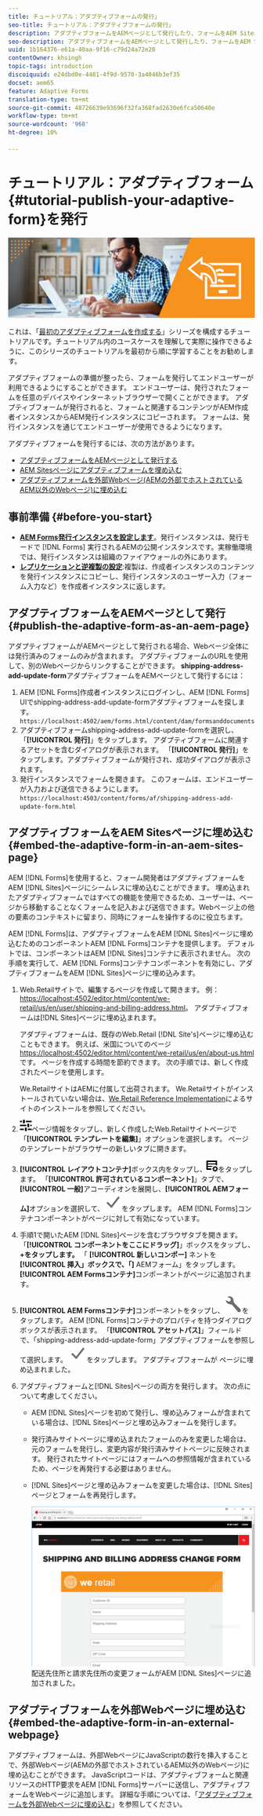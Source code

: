 ```yaml
---
title: チュートリアル：アダプティブフォームの発行」
seo-title: チュートリアル：アダプティブフォームの発行」
description: アダプティブフォームをAEMページとして発行したり、フォームをAEM Sitesページに埋め込んだり、アダプティブフォームを外部Webページに埋め込んだりする
seo-description: アダプティブフォームをAEMページとして発行したり、フォームをAEM Sitesページに埋め込んだり、アダプティブフォームを外部Webページに埋め込んだりする
uuid: 1b164376-e61a-40aa-9f16-c79d24a72e20
contentOwner: khsingh
topic-tags: introduction
discoiquuid: e24dbd0e-4481-4f9d-9570-3a4046b3ef35
docset: aem65
feature: Adaptive Forms
translation-type: tm+mt
source-git-commit: 48726639e93696f32fa368fad2630e6fca50640e
workflow-type: tm+mt
source-wordcount: '968'
ht-degree: 10%

---
```



# チュートリアル：アダプティブフォーム{#tutorial-publish-your-adaptive-form}を発行

![](do-not-localize/13-publish-your-adaptive-form-small.png)

これは、「[最初のアダプティブフォームを作成する](https://helpx.adobe.com/jp/experience-manager/6-3/forms/using/create-your-first-adaptive-form.html)」シリーズを構成するチュートリアルです。チュートリアル内のユースケースを理解して実際に操作できるように、このシリーズのチュートリアルを最初から順に学習することをお勧めします。

アダプティブフォームの準備が整ったら、フォームを発行してエンドユーザーが利用できるようにすることができます。 エンドユーザーは、発行されたフォームを任意のデバイスやインターネットブラウザーで開くことができます。 アダプティブフォームが発行されると、フォームと関連するコンテンツがAEM作成者インスタンスからAEM発行インスタンスにコピーされます。 フォームは、発行インスタンスを通じてエンドユーザーが使用できるようになります。

アダプティブフォームを発行するには、次の方法があります。

* [アダプティブフォームをAEMページとして発行する](../../forms/using/publish-your-adaptive-form.md#publish-the-adaptive-form-as-an-aem-page)
* [AEM Sitesページにアダプティブフォームを埋め込む](#embed-the-adaptive-form-in-an-aem-sites-page)
* [アダプティブフォームを外部Webページ(AEMの外部でホストされているAEM以外のWebページ)に埋め込む](../../forms/using/publish-your-adaptive-form.md)

## 事前準備 {#before-you-start}

* **[AEM Forms発行インスタンスを設定します](https://helpx.adobe.com/jp/experience-manager/6-3/forms/using/installing-configuring-aem-forms-osgi.html)**。発行インスタンスは、発行モードで [!DNL Forms] 実行されるAEMの公開インスタンスです。実稼働環境では、発行インスタンスは組織のファイアウォールの外にあります。
* **[レプリケーションと逆複製の設定](https://helpx.adobe.com/experience-manager/6-3/help/sites-deploying/replication.html)**:複製は、作成者インスタンスのコンテンツを発行インスタンスにコピーし、発行インスタンスのユーザー入力（フォーム入力など）を作成者インスタンスに返します。

## アダプティブフォームをAEMページとして発行{#publish-the-adaptive-form-as-an-aem-page}

アダプティブフォームがAEMページとして発行される場合、Webページ全体には発行済みのフォームのみが含まれます。 アダプティブフォームのURLを使用して、別のWebページからリンクすることができます。 **shipping-address-add-update-form**&#x200B;アダプティブフォームをAEMページとして発行するには：

1. AEM [!DNL Forms]作成者インスタンスにログインし、AEM [!DNL Forms] UIでshipping-address-add-update-formアダプティブフォームを探します。
   `https://localhost:4502/aem/forms.html/content/dam/formsanddocuments`
1. アダプティブフォームshipping-address-add-update-formを選択し、「**[!UICONTROL 発行]**」をタップします。 アダプティブフォームに関連するアセットを含むダイアログが表示されます。 「**[!UICONTROL 発行]**」をタップします。アダプティブフォームが発行され、成功ダイアログが表示されます。
1. 発行インスタンスでフォームを開きます。 このフォームは、エンドユーザーが入力および送信できるようにします。
   `https://localhost:4503/content/forms/af/shipping-address-add-update-form.html`

## アダプティブフォームをAEM Sitesページに埋め込む{#embed-the-adaptive-form-in-an-aem-sites-page}

AEM [!DNL Forms]を使用すると、フォーム開発者はアダプティブフォームをAEM [!DNL Sites]ページにシームレスに埋め込むことができます。 埋め込まれたアダプティブフォームではすべての機能を使用できるため、ユーザーは、ページから移動することなくフォームを記入および送信できます。Webページ上の他の要素のコンテキストに留まり、同時にフォームを操作するのに役立ちます。

AEM [!DNL Forms]は、アダプティブフォームをAEM [!DNL Sites]ページに埋め込むためのコンポーネントAEM [!DNL Forms]コンテナを提供します。 デフォルトでは、コンポーネントはAEM [!DNL Sites]コンテナに表示されません。 次の手順を実行して、AEM [!DNL Forms]コンテナコンポーネントを有効にし、アダプティブフォームをAEM [!DNL Sites]ページに埋め込みます。

1. Web.Retailサイトで、編集するページを作成して開きます。 例：[https://localhost:4502/editor.html/content/we-retail/us/en/user/shipping-and-billing-address.html](https://localhost:4502/editor.html/content/we-retail/us/en/user/shipping-and-billing-address.html)。 アダプティブフォームは[!DNL Sites]ページに埋め込まれます。

   アダプティブフォームは、既存のWeb.Retail [!DNL Site's]ページに埋め込むこともできます。 例えば、米国についてのページ[https://localhost:4502/editor.html/content/we-retail/us/en/about-us.html](https://localhost:4502/editor.html/content/we-retail/us/en/about-us.html)です。 ページを作成する時間を節約できます。 次の手順では、新しく作成されたページを使用します。

   We.RetailサイトはAEMに付属して出荷されます。 We.Retailサイトがインストールされていない場合は、[We.Retail Reference Implementation](https://helpx.adobe.com/experience-manager/6-3/help/sites-developing/we-retail.html)によるサイトのインストールを参照してください。

1. ![プロパティ](assets/properties.png)ページ情報をタップし、新しく作成したWeb.Retailサイトページで「**[!UICONTROL テンプレートを編集]**」オプションを選択します。 ページのテンプレートがブラウザーの新しいタブに開きます。
1. **[!UICONTROL レイアウトコンテナ]**&#x200B;ボックス内をタップし、![feedmanagement](assets/feedmanagement.png)をタップします。 「**[!UICONTROL 許可されているコンポーネント]**」タブで、**[!UICONTROL 一般]**&#x200B;アコーディオンを展開し、**[!UICONTROL AEMフォーム]**&#x200B;オプションを選択して、![save_icon](assets/save_icon.svg)をタップします。 AEM [!DNL Forms]コンテナコンポーネントがページに対して有効になっています。

1. 手順1で開いたAEM [!DNL Sites]ページを含むブラウザタブを開きます。 「**[!UICONTROL コンポーネントをここにドラッグ]**」ボックスをタップし、**+をタップします。** 「 **[!UICONTROL 新しいコンポー]** ネントを **[!UICONTROL 挿入」ボックスで、「]** AEMフォーム」をタップします。**[!UICONTROL AEM Formsコンテナ]**&#x200B;コンポーネントがページに追加されます。
1. **[!UICONTROL AEM Formsコンテナ]**&#x200B;コンポーネントをタップし、![configure-icon](assets/configure-icon.svg)をタップします。 AEM [!DNL Forms]コンテナのプロパティを持つダイアログボックスが表示されます。 「**[!UICONTROL アセットパス]**」フィールドで、「shipping-address-add-update-form」アダプティブフォームを参照して選択します。 ![save_icon](assets/save_icon.svg)をタップします。 アダプティブフォームが ページに埋め込まれました。
1. アダプティブフォームと[!DNL Sites]ページの両方を発行します。 次の点について考慮してください。

   * AEM [!DNL Sites]ページを初めて発行し、埋め込みフォームが含まれている場合は、[!DNL Sites]ページと埋め込みフォームを発行します。
   * 発行済みサイトページに埋め込まれたフォームのみを変更した場合は、元のフォームを発行し、変更内容が発行済みサイトページに反映されます。 発行されたサイトページにはフォームへの参照情報が含まれているため、ページを再発行する必要はありません。
   * [!DNL Sites]ページと埋め込みフォームを変更した場合は、[!DNL Sites]ページとフォームを再発行します。

      ![aemサイトに埋め込む](assets/embed-in-aem-sites.png)
   配送先住所と請求先住所の変更フォームがAEM [!DNL Sites]ページに追加されました。

## アダプティブフォームを外部Webページに埋め込む{#embed-the-adaptive-form-in-an-external-webpage}

アダプティブフォームは、外部WebページにJavaScriptの数行を挿入することで、外部Webページ(AEMの外部でホストされているAEM以外のWebページ)に埋め込むことができます。 JavaScriptコードは、アダプティブフォームと関連リソースのHTTP要求をAEM [!DNL Forms]サーバーに送信し、アダプティブフォームをWebページに追加します。 詳細な手順については、「[アダプティブフォームを外部Webページに埋め込む](/help/forms/using/embed-adaptive-form-external-web-page.md)」を参照してください。
